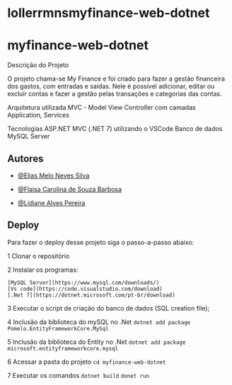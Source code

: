 # lollerrmnsmyfinance-web-dotnet


# myfinance-web-dotnet
Descrição do Projeto

O projeto chama-se My Finance e foi criado para fazer a gestão financeira dos gastos, com entradas e saídas.
Nele é possível adicionar, editar ou excluir contas e fazer a gestão pelas transações e categorias das contas.

Arquitetura utilizada
MVC - Model View Controller com camadas Application, Services 

Tecnologias
ASP.NET MVC (.NET 7) utilizando o VSCode
Banco de dados MySQL Server	
## Autores

- [@Elias Melo Neves Silva](https://www.github.com/lollerrmns)

- [@Flaísa Carolina de Souza Barbosa](https://www.github.com/Flaisa)

- [@Lidiane Alves Pereira](https://www.github.com/LidianeAlves)


## Deploy

Para fazer o deploy desse projeto siga o passo-a-passo abaixo:


1 Clonar o repositório 

2 Instalar os programas: 

    [MySQL Server](https://www.mysql.com/downloads/)
    [Vs code](https://code.visualstudio.com/download) 
    [.Net 7](https://dotnet.microsoft.com/pt-br/download)

3 Executar o script de criação do banco de dados (SQL creation file);

4 Inclusão da biblioteca do mySQL no .Net 
    ```dotnet add package Pomelo.EntityFrameworkCore.MySql```

5 Inclusão da biblioteca do Entity no .Net
     ```dotnet add package microsoft.entityframeworkcore.mysql```

6 Acessar a pasta do projeto 
    ```cd myfinance-web-dotnet```
    
7 Executar os comandos 
```dotnet build```
```donet run```



